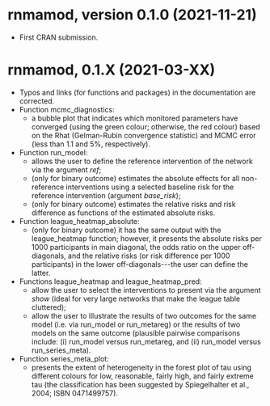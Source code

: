 # rnmamod, version 0.1.0 (2021-11-21)

 - First CRAN submission.

# rnmamod, 0.1.X (2021-03-XX)

 * Typos and links (for functions and packages) in the documentation are 
 corrected.
 * Function mcmc_diagnostics:
   - a bubble plot that indicates which monitored parameters have converged 
   (using the green colour; otherwise, the red colour) based on the Rhat
   (Gelman-Rubin convergence statistic) and MCMC error (less than 1.1 and 5\%, 
   respectively).
 * Function run_model:
   - allows the user to define the reference intervention of the network via the
   argument _ref_;
   - (only for binary outcome) estimates the absolute effects for all 
   non-reference interventions using a selected baseline risk for the reference 
   intervention (argument _base_risk_); 
   - (only for binary outcome) estimates the relative risks and risk difference 
   as functions of the estimated absolute risks.
 * Function league_heatmap_absolute:
   - (only for binary outcome) it has the same output with the league_heatmap 
   function; however, it presents the absolute risks per 1000 participants in 
   main diagonal, the odds ratio on the upper off-diagonals, and the relative 
   risks (or risk difference per 1000 participants) in the lower 
   off-diagonals---the user can define the latter.
 * Functions league_heatmap and league_heatmap_pred:
   - allow the user to select the interventions to present via the argument 
   _show_ (ideal for very large networks that make the league table cluttered);
   - allow the user to illustrate the results of two outcomes for the same model
   (i.e. via run_model or run_metareg) or the results of two models on the same 
   outcome (plausible pairwise comparisons include: (i) run_model versus 
   run_metareg, and (ii) run_model versus run_series_meta).
 * Function series_meta_plot:
   - presents the extent of heterogeneity in the forest plot of tau using 
   different colours for low, reasonable, fairly high, and fairly extreme tau 
   (the classification has been suggested by Spiegelhalter et al., 2004; 
   ISBN 0471499757).
